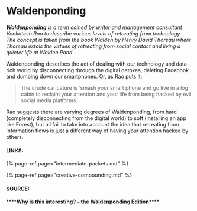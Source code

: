 # Waldenponding

_**Waldenponding** is a term coined by writer and management consultant Venkatesh Rao to describe various levels of retreating from technology . The concept is taken from the book Walden by Henry David Thoreau where Thoreau extols the virtues of retreating from social contact and living a quieter life at Walden Pond._ 

Waldenponding describes the act of dealing with our technology and data-rich world by disconnecting through the digital detoxes, deleting Facebook and dumbing down our smartphones. Or, as Rao puts it: 

> The crude caricature is ‘smash your smart phone and go live in a log cabin to reclaim your attention and your life from being hacked by evil social media platforms.

Rao suggests there are varying degrees of Waldenponding, from hard \(completely disconnecting from the digital world\) to soft \(installing an app like Forest\), but all fail to take into account the idea that retreating from information flows is just a different way of having your attention hacked by others. 

#### LINKS: 

{% page-ref page="intermediate-packets.md" %}

{% page-ref page="creative-compounding.md" %}

#### SOURCE: 

\*\*\*\*[**Why is this interesting? – the Waldenponding Edition**](https://whyisthisinteresting.substack.com/p/why-is-this-interesting-the-waldenponding)\*\*\*\*

